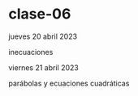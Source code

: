 # clase-06

jueves 20 abril 2023

inecuaciones

viernes 21 abril 2023

parábolas y ecuaciones cuadráticas
